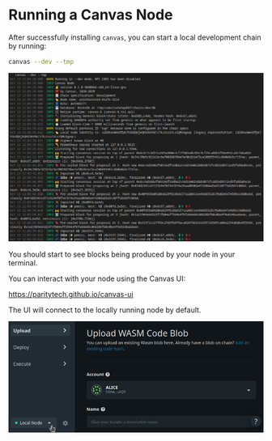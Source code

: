Running a Canvas Node
===

After successfully installing `canvas`, you can start a local development chain by running:

```bash
canvas --dev --tmp
```

![An image of the terminal starting a Substrate node](./assets/start-substrate-node.png)

You should start to see blocks being produced by your node in your terminal.

You can interact with your node using the Canvas UI:

https://paritytech.github.io/canvas-ui

The UI will connect to the locally running node by default.

![An image of the Canvas UI connected to the local node](./assets/canvas-settings.png)
